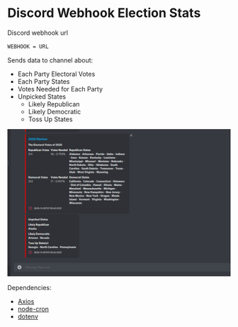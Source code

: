 # Discord Webhook Election Stats

Discord webhook url
```css
WEBHOOK = URL
```

Sends data to channel about:
<ul>
    <li>Each Party Electoral Votes</li>
    <li>Each Party States</li>
    <li>Votes Needed for Each Party</li>
    <li>Unpicked States
        <ul>
            <li>Likely Republican</li>
            <li>Likely Democratic</li>
            <li>Toss Up States</li>
        </ul>
    </li>
</ul>

<img src="./images/info.png" alt="info on webhook" />

Dependencies:
<ul>
    <li><a href="https://www.npmjs.com/package/axios">Axios</a></li>
    <li><a href="https://www.npmjs.com/package/node-cron">node-cron</a></li>
    <li><a href="https://www.npmjs.com/package/dotenv">dotenv</a></li>
</ul>
